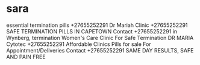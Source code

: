 # sara
essential termination pills +27655252291
Dr Mariah Clinic +27655252291  SAFE TERMINATION PILLS IN CAPETOWN
Contact +27655252291 in Wynberg, termination  Women's Care Clinic  For Safe Termination DR MARIA Cytotec  +27655252291 Affordable  Clinics   Pills for sale For Appointment/Deliveries Contact  +27655252291 SAME DAY RESULTS, SAFE AND PAIN FREE 
